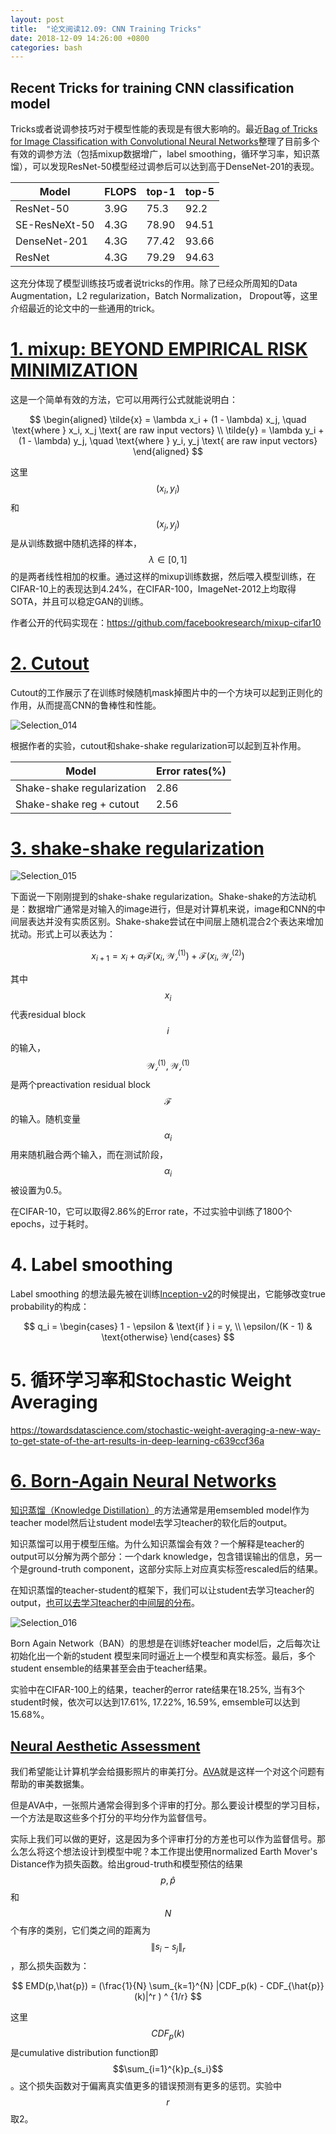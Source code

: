 ```yaml
---
layout: post
title:  "论文阅读12.09: CNN Training Tricks"
date: 2018-12-09 14:26:00 +0800
categories: bash
---
```


## Recent Tricks for training CNN classification model

Tricks或者说调参技巧对于模型性能的表现是有很大影响的。最近[Bag of Tricks for Image Classification with Convolutional Neural Networks](https://arxiv.org/pdf/1812.01187v2.pdf)整理了目前多个有效的调参方法（包括mixup数据增广，label smoothing，循环学习率，知识蒸馏），可以发现ResNet-50模型经过调参后可以达到高于DenseNet-201的表现。

| Model         | FLOPS | top-1 | top-5 |
|---------------|-------|-------|-------|
| ResNet-50     |  3.9G | 75.3  | 92.2  |
| SE-ResNeXt-50 |  4.3G | 78.90 | 94.51 |
| DenseNet-201  |  4.3G | 77.42 | 93.66 |
| ResNet        |  4.3G | 79.29 | 94.63 |

这充分体现了模型训练技巧或者说tricks的作用。除了已经众所周知的Data Augmentation，L2 regularization，Batch Normalization， Dropout等，这里介绍最近的论文中的一些通用的trick。

# [1. mixup: BEYOND EMPIRICAL RISK MINIMIZATION](https://arxiv.org/abs/1710.09412)

这是一个简单有效的方法，它可以用两行公式就能说明白：

$$
\begin{aligned}
\tilde{x} = \lambda x_i + (1 - \lambda) x_j, \quad \text{where } x_i, x_j \text{ are raw input vectors} \\
\tilde{y} = \lambda y_i + (1 - \lambda) y_j, \quad \text{where } y_i, y_j \text{ are raw input vectors}
\end{aligned}
$$

这里$$(x_i, y_i)$$和$$(x_j, y_j)$$是从训练数据中随机选择的样本，$$\lambda \in [0, 1]$$的是两者线性相加的权重。通过这样的mixup训练数据，然后喂入模型训练，在CIFAR-10上的表现达到4.24%，在CIFAR-100，ImageNet-2012上均取得SOTA，并且可以稳定GAN的训练。

作者公开的代码实现在：https://github.com/facebookresearch/mixup-cifar10

# [2. Cutout](https://arxiv.org/pdf/1708.04552.pdf)

Cutout的工作展示了在训练时候随机mask掉图片中的一个方块可以起到正则化的作用，从而提高CNN的鲁棒性和性能。

![Selection_014](https://i.imgur.com/NpmsrFY.png)

根据作者的实验，cutout和shake-shake regularization可以起到互补作用。


| Model                      | Error rates(%) |
|----------------------------|----------------|
| Shake-shake regularization | 2.86           |
| Shake-shake reg + cutout   | 2.56           |


# [3. shake-shake regularization](https://arxiv.org/pdf/1705.07485.pdf)

![Selection_015](https://i.imgur.com/fTiduGT.png)

下面说一下刚刚提到的shake-shake regularization。Shake-shake的方法动机是：数据增广通常是对输入的image进行，但是对计算机来说，image和CNN的中间层表达并没有实质区别。Shake-shake尝试在中间层上随机混合2个表达来增加扰动。形式上可以表达为：

$$
x_{i+1} = x_i + \alpha_i \mathcal{F}(x_i, \mathcal{W_i^{(1)}}) + \mathcal{F}(x_i, \mathcal{W_i^{(2)}})
$$

其中$$x_i$$代表residual block $$i$$ 的输入，$$\mathcal{W_i^{(1)}}, \mathcal{W_i^{(1)}}$$ 是两个preactivation residual block $$\mathcal{F}$$ 的输入。随机变量$$\alpha_i$$用来随机融合两个输入，而在测试阶段，$$\alpha_i$$被设置为0.5。

在CIFAR-10，它可以取得2.86%的Error rate，不过实验中训练了1800个epochs，过于耗时。

# 4. Label smoothing

Label smoothing 的想法最先被在训练[Inception-v2](https://arxiv.org/pdf/1812.01187v2.pdf#page=9&zoom=100,0,640)的时候提出，它能够改变true probability的构成：

$$
q_i =
\begin{cases}
1 - \epsilon & \text{if } i = y, \\
\epsilon/(K - 1) & \text{otherwise}
\end{cases}
$$

# 5. 循环学习率和Stochastic Weight Averaging

https://towardsdatascience.com/stochastic-weight-averaging-a-new-way-to-get-state-of-the-art-results-in-deep-learning-c639ccf36a

# [6. Born-Again Neural Networks](https://arxiv.org/pdf/1805.04770.pdf)

[知识蒸馏（Knowledge Distillation）](https://medium.com/neural-machines/knowledge-distillation-dc241d7c2322)的方法通常是用emsembled model作为teacher model然后让student model去学习teacher的软化后的output。

知识蒸馏可以用于模型压缩。为什么知识蒸馏会有效？一个解释是teacher的output可以分解为两个部分：一个dark knowledge，包含错误输出的信息，另一个是ground-truth component，这部分实际上对应真实标签rescaled后的结果。

在知识蒸馏的teacher-student的框架下，我们可以让student去学习teacher的output，[也可以去学习teacher的中间层的分布](http://openaccess.thecvf.com/content_cvpr_2017/papers/Yim_A_Gift_From_CVPR_2017_paper.pdf)。


![Selection_016](https://i.imgur.com/TAd6D2X.png)

Born Again Network（BAN）的思想是在训练好teacher model后，之后每次让初始化出一个新的student 模型来同时逼近上一个模型和真实标签。最后，多个student ensemble的结果甚至会由于teacher结果。

实验中在CIFAR-100上的结果，teacher的error rate结果在18.25%, 当有3个student时候，依次可以达到17.61%, 17.22%, 16.59%, emsemble可以达到15.68%。

## [Neural Aesthetic Assessment](https://arxiv.org/pdf/1709.05424.pdf)

我们希望能让计算机学会给摄影照片的审美打分。[AVA](http://refbase.cvc.uab.es/files/MMP2012a.pdf)就是这样一个对这个问题有帮助的审美数据集。

但是AVA中，一张照片通常会得到多个评审的打分。那么要设计模型的学习目标，一个方法是取这些多个打分的平均分作为监督信号。

实际上我们可以做的更好，这是因为多个评审打分的方差也可以作为监督信号。那么怎么将这个想法设计到模型中呢？本工作提出使用normalized Earth Mover's Distance作为损失函数。给出groud-truth和模型预估的结果$$p,\hat{p}$$和$$N$$个有序的类别，它们类之间的距离为 $$\|s_i - s_j\|_r$$，那么损失函数为：

$$
EMD(p,\hat{p}) = (\frac{1}{N} \sum_{k=1}^{N} |CDF_p(k) - CDF_{\hat{p}}(k)|^r ) ^ {1/r}
$$

这里$$CDF_p(k)$$是cumulative distribution function即$$\sum_{i=1}^{k}p_{s_i}$$。这个损失函数对于偏离真实值更多的错误预测有更多的惩罚。实验中$$r$$取2。

